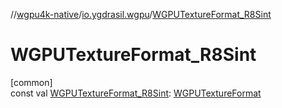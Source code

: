//[wgpu4k-native](../../index.md)/[io.ygdrasil.wgpu](index.md)/[WGPUTextureFormat_R8Sint](-w-g-p-u-texture-format_-r8-sint.md)

# WGPUTextureFormat_R8Sint

[common]\
const val [WGPUTextureFormat_R8Sint](-w-g-p-u-texture-format_-r8-sint.md): [WGPUTextureFormat](-w-g-p-u-texture-format/index.md)